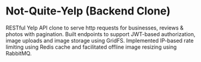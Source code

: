 # Not-Quite-Yelp (Backend Clone)
RESTful Yelp API clone to serve http requests for businesses, reviews & photos with pagination. Built endpoints to support JWT-based authorization, image uploads and image storage using GridFS. Implemented IP-based rate limiting using Redis cache and facilitated offline image resizing using RabbitMQ.
